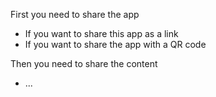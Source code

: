 First you need to share the app
 * If you want to share this app as a link 
 * If you want to share the app with a QR code

Then you need to share the content
 * ...